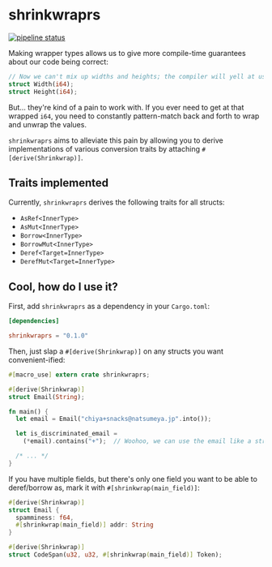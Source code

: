 # shrinkwraprs

[![pipeline status](https://gitlab.com/williamyaoh/shrinkwraprs/badges/master/pipeline.svg)](https://gitlab.com/williamyaoh/shrinkwraprs/commits/master)

Making wrapper types allows us to give more compile-time
guarantees about our code being correct:

```rust
// Now we can't mix up widths and heights; the compiler will yell at us!
struct Width(i64);
struct Height(i64);
```

But... they're kind of a pain to work with. If you ever need to get at
that wrapped `i64`, you need to constantly pattern-match back and forth
to wrap and unwrap the values.

`shrinkwraprs` aims to alleviate this pain by allowing you to derive
implementations of various conversion traits by attaching
`#[derive(Shrinkwrap)]`.

## Traits implemented

Currently, `shrinkwraprs` derives the following traits for all structs:

* `AsRef<InnerType>`
* `AsMut<InnerType>`
* `Borrow<InnerType>`
* `BorrowMut<InnerType>`
* `Deref<Target=InnerType>`
* `DerefMut<Target=InnerType>`

## Cool, how do I use it?

First, add `shrinkwraprs` as a dependency in your `Cargo.toml`:

```toml
[dependencies]

shrinkwraprs = "0.1.0"
```

Then, just slap a `#[derive(Shrinkwrap)]` on any structs you want
convenient-ified:

```rust
#[macro_use] extern crate shrinkwraprs;

#[derive(Shrinkwrap)]
struct Email(String);

fn main() {
  let email = Email("chiya+snacks@natsumeya.jp".into());

  let is_discriminated_email =
    (*email).contains("+");  // Woohoo, we can use the email like a string!

  /* ... */
}
```

If you have multiple fields, but there's only one field you want to be able
to deref/borrow as, mark it with `#[shrinkwrap(main_field)]`:

```rust
#[derive(Shrinkwrap)]
struct Email {
  spamminess: f64,
  #[shrinkwrap(main_field)] addr: String
}

#[derive(Shrinkwrap)]
struct CodeSpan(u32, u32, #[shrinkwrap(main_field)] Token);
```
